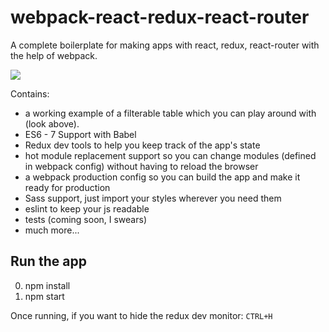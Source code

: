 # webpack-react-redux-react-router
A complete boilerplate for making apps with react, redux, react-router with the help of webpack. 

![](http://jpsierens.com/wp-content/uploads/2016/06/filterableTable-1.gif)

Contains: 

* a working example of a filterable table which you can play around with (look above).
* ES6 - 7 Support with Babel
* Redux dev tools to help you keep track of the app's state
* hot module replacement support so you can change modules (defined in webpack config) without having to reload the browser
* a webpack production config so you can build the app and make it ready for production
* Sass support, just import your styles wherever you need them
* eslint to keep your js readable
* tests (coming soon, I swears)
* much more...


## Run the app

0. npm install
0. npm start

Once running, if you want to hide the redux dev monitor: ```CTRL+H```

